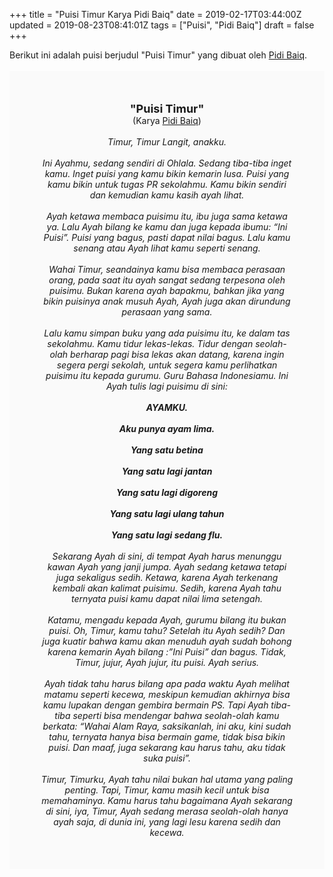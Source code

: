 +++
title = "Puisi Timur Karya Pidi Baiq"
date = 2019-02-17T03:44:00Z
updated = 2019-08-23T08:41:01Z
tags = ["Puisi", "Pidi Baiq"]
draft = false
+++

<div dir="ltr" style="text-align: left;" trbidi="on"><div dir="ltr" style="text-align: left;" trbidi="on"><div style="text-align: justify;">Berikut ini adalah puisi berjudul "Puisi Timur" yang dibuat oleh <a href="https://id.wikipedia.org/wiki/Pidi_Baiq" target="_blank">Pidi Baiq</a>.</div><br /><div style="background: #FAFAFA; font-size: 14px; height: auto; margin: 0 auto; padding: 50px; text-align: center; width: auto;"><span style="font-size: 18px;"><b>"Puisi Timur"</b></span><br />(Karya <a href="https://www.sekata.web.id/tags/pidi-baiq" target="_blank">Pidi Baiq</a>)<br /><br /><i>Timur, Timur Langit, anakku.<br /><br />Ini Ayahmu, sedang sendiri di Ohlala. Sedang tiba-tiba inget kamu. Inget puisi yang kamu bikin kemarin lusa. Puisi yang kamu bikin untuk tugas PR sekolahmu. Kamu bikin sendiri dan kemudian kamu kasih ayah lihat.<br /><br />Ayah ketawa membaca puisimu itu, ibu juga sama ketawa ya. Lalu Ayah bilang ke kamu dan juga kepada ibumu: “Ini Puisi”. Puisi yang bagus, pasti dapat nilai bagus. Lalu kamu senang atau Ayah lihat kamu seperti senang.<br /><br />Wahai Timur, seandainya kamu bisa membaca perasaan orang, pada saat itu ayah sangat sedang terpesona oleh puisimu. Bukan karena ayah bapakmu, bahkan jika yang bikin puisinya anak musuh Ayah, Ayah juga akan dirundung perasaan yang sama.<br /><br />Lalu kamu simpan buku yang ada puisimu itu, ke dalam tas sekolahmu. Kamu tidur lekas-lekas. Tidur dengan seolah-olah berharap pagi bisa lekas akan datang, karena ingin segera pergi sekolah, untuk segera kamu perlihatkan puisimu itu kepada gurumu. Guru Bahasa Indonesiamu. Ini Ayah tulis lagi puisimu di sini:<br /><br /><b>AYAMKU.<br /><br />Aku punya ayam lima.<br /><br />Yang satu betina<br /><br />Yang satu lagi jantan<br /><br />Yang satu lagi digoreng<br /><br />Yang satu lagi ulang tahun<br /><br />Yang satu lagi sedang flu.</b><br /><br />Sekarang Ayah di sini, di tempat Ayah harus menunggu kawan Ayah yang janji jumpa. Ayah sedang ketawa tetapi juga sekaligus sedih. Ketawa, karena Ayah terkenang kembali akan kalimat puisimu. Sedih, karena Ayah tahu ternyata puisi kamu dapat nilai lima setengah.<br /><br />Katamu, mengadu kepada Ayah, gurumu bilang itu bukan puisi. Oh, Timur, kamu tahu? Setelah itu Ayah sedih? Dan juga kuatir bahwa kamu akan menuduh ayah sudah bohong karena kemarin Ayah bilang :”Ini Puisi” dan bagus. Tidak, Timur, jujur, Ayah jujur, itu puisi. Ayah serius.<br /><br />Ayah tidak tahu harus bilang apa pada waktu Ayah melihat matamu seperti kecewa, meskipun kemudian akhirnya bisa kamu lupakan dengan gembira bermain PS. Tapi Ayah tiba-tiba seperti bisa mendengar bahwa seolah-olah kamu berkata: “Wahai Alam Raya, saksikanlah, ini aku, kini sudah tahu, ternyata hanya bisa bermain game, tidak bisa bikin puisi. Dan maaf, juga sekarang kau harus tahu, aku tidak suka puisi”.<br /><br />Timur, Timurku, Ayah tahu nilai bukan hal utama yang paling penting. Tapi, Timur, kamu masih kecil untuk bisa memahaminya. Kamu harus tahu bagaimana Ayah sekarang di sini, iya, Timur, Ayah sedang merasa seolah-olah hanya ayah saja, di dunia ini, yang lagi lesu karena sedih dan kecewa.</i> </div></div></div>
